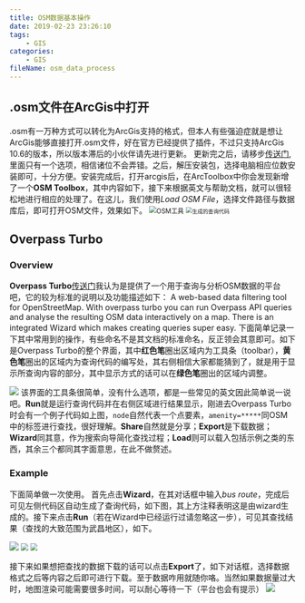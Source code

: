 ```yaml
---
title: OSM数据基本操作
date: 2019-02-23 23:26:10
tags:
    - GIS
categories:
    - GIS
fileName: osm_data_process
---
```

## .osm文件在ArcGis中打开

.osm有一万种方式可以转化为ArcGis支持的格式，但本人有些强迫症就是想让ArcGis能够直接打开.osm文件，好在官方已经提供了插件，不过只支持ArcGis 10.6的版本，所以版本滞后的小伙伴请先进行更新。
更新完之后，请移步[传送门](https://www.esri.com/en-us/arcgis/products/arcgis-editor-for-openstreetmap),里面只有一个选项，相信诸位不会弄错。之后，解压安装包，选择电脑相应位数安装即可，十分方便。安装完成后，打开arcgis后，在ArcToolbox中你会发现新增了一个**OSM Toolbox**，其中内容如下，接下来根据英文与帮助文档，就可以很轻松地进行相应的处理了。在这儿，我们使用*Load OSM File*，选择文件路径与数据库后，即可打开OSM文件，效果如下。
<img src="http://cdn.ziyedy.top/image/GIS/OSM%E6%95%B0%E6%8D%AE%E5%9F%BA%E6%9C%AC%E6%93%8D%E4%BD%9Carcgis.png" alt="OSM工具" style="zoom:80%;" />
<img src="http://cdn.ziyedy.top/image/GIS/OSM%E6%95%B0%E6%8D%AE%E5%9F%BA%E6%9C%AC%E6%93%8D%E4%BD%9Carcgis1.png" alt="生成的查询代码" style="zoom:67%;" />

## Overpass Turbo
### Overview
**Overpass Turbo**[传送门](http://overpass-turbo.eu/)我认为是提供了一个用于查询与分析OSM数据的平台吧，它的较为标准的说明以及功能描述如下：
A web-based data filtering tool for OpenStreetMap. With overpass turbo you can run Overpass API queries and analyse the resulting OSM data interactively on a map. There is an integrated Wizard which makes creating queries super easy.
下面简单记录一下其中常用到的操作，有些命名不是其文档的标准命名，反正领会其意即可。如下是Overpass Turbo的整个界面，其中**红色笔**圈出区域内为工具条（toolbar），**黄色笔**圈出的区域内为查询代码的编写处，其右侧相信大家都能猜到了，就是用于显示所查询内容的部分，其中显示方式的话可以在**绿色笔**圈出的区域内调整。

![](http://cdn.ziyedy.top/image/GIS/OSM%E6%95%B0%E6%8D%AE%E5%9F%BA%E6%9C%AC%E6%93%8D%E4%BD%9Ctotal.jpg)
该界面的工具条很简单，没有什么选项，都是一些常见的英文因此简单说一说吧。**Run**就是运行查询代码并在右侧区域进行结果显示，刚进去Overpass Turbo时会有一个例子代码如上图，`node`自然代表一个点要素，`amenity=*****`同OSM中的标签进行查找，很好理解。**Share**自然就是分享；**Export**是下载数据；**Wizard**同其意，作为搜索向导简化查找过程；**Load**则可以载入包括示例之类的东西，其余三个都同其字面意思，在此不做赘述。

### Example
下面简单做一次使用。
首先点击**Wizard**，在其对话框中输入*bus route*，完成后可见左侧代码区自动生成了查询代码，如下图，其上方注释表明这是由wizard生成的。接下来点击**Run**（若在Wizard中已经运行过请忽略这一步），可见其查找结果（查找的大致范围为武昌地区），如下。

<img src="http://cdn.ziyedy.top/image/GIS/OSM%E6%95%B0%E6%8D%AE%E5%9F%BA%E6%9C%AC%E6%93%8D%E4%BD%9Cquery.png">
<img src="http://cdn.ziyedy.top/image/GIS/OSM%E6%95%B0%E6%8D%AE%E5%9F%BA%E6%9C%AC%E6%93%8D%E4%BD%9Cmap1.png" style="zoom: 80%;" >
<img src="http://cdn.ziyedy.top/image/GIS/OSM%E6%95%B0%E6%8D%AE%E5%9F%BA%E6%9C%AC%E6%93%8D%E4%BD%9Ccode.png" style="zoom: 80%;" >



接下来如果想把查找的数据下载的话可以点击**Export**了，如下对话框，选择数据格式之后等内容之后即可进行下载。至于数据咋用就随你咯。当然如果数据量过大时，地图渲染可能需要很多时间，可以耐心等待一下（平台也会有提示）
<img src="http://cdn.ziyedy.top/image/GIS/OSM%E6%95%B0%E6%8D%AE%E5%9F%BA%E6%9C%AC%E6%93%8D%E4%BD%9Cexports.png">